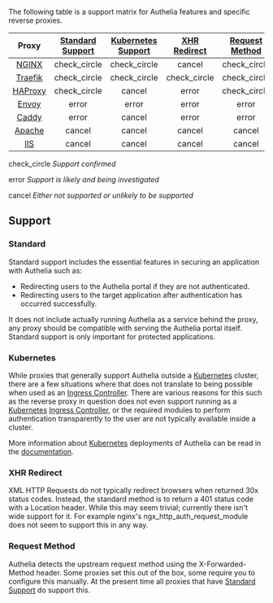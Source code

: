 The following table is a support matrix for Authelia features and specific reverse proxies.

|Proxy    |[Standard Support](#standard)                         |[Kubernetes Support](#kubernetes)                     |[XHR Redirect](#xhr-redirect)                         |[Request Method](#request-method)                     |
|:-------:|:----------------------------------------------------:|:----------------------------------------------------:|:----------------------------------------------------:|:----------------------------------------------------:|
|[NGINX]  |<span class="material-icons green">check_circle</span>|<span class="material-icons green">check_circle</span>|<span class="material-icons red">cancel</span>        |<span class="material-icons green">check_circle</span>|
|[Traefik]|<span class="material-icons green">check_circle</span>|<span class="material-icons green">check_circle</span>|<span class="material-icons green">check_circle</span>|<span class="material-icons green">check_circle</span>|
|[HAProxy]|<span class="material-icons green">check_circle</span>|<span class="material-icons red">cancel</span>        |<span class="material-icons orange">error</span>      |<span class="material-icons green">check_circle</span>|
|[Envoy]  |<span class="material-icons orange">error</span>      |<span class="material-icons orange">error</span>      |<span class="material-icons orange">error</span>      |<span class="material-icons orange">error</span>      |
|[Caddy]  |<span class="material-icons orange">error</span>      |<span class="material-icons red">cancel</span>        |<span class="material-icons orange">error</span>      |<span class="material-icons orange">error</span>      |
|[Apache] |<span class="material-icons red">cancel</span>        |<span class="material-icons red">cancel</span>        |<span class="material-icons red">cancel</span>        |<span class="material-icons red">cancel</span>        |
|[IIS]    |<span class="material-icons red">cancel</span>        |<span class="material-icons red">cancel</span>        |<span class="material-icons red">cancel</span>        |<span class="material-icons red">cancel</span>        |

<span class="material-icons green">check_circle</span> *Support confirmed*

<span class="material-icons orange">error</span> *Support is likely and being investigated*

<span class="material-icons red">cancel</span> *Either not supported or unlikely to be supported*

## Support

### Standard

Standard support includes the essential features in securing an application with Authelia such as:

- Redirecting users to the Authelia portal if they are not authenticated.
- Redirecting users to the target application after authentication has occurred successfully.

It does not include actually running Authelia as a service behind the proxy, any proxy should be compatible with serving
the Authelia portal itself. Standard support is only important for protected applications.

### Kubernetes

While proxies that generally support Authelia outside a [Kubernetes] cluster, there are a few situations where that does
not translate to being possible when used as an [Ingress Controller]. There are various reasons for this such as the
reverse proxy in question does not even support running as a [Kubernetes] [Ingress Controller], or the required modules
to perform authentication transparently to the user are not typically available inside a cluster.

More information about [Kubernetes] deployments of Authelia can be read in the 
[documentation](../deployment/deployment-kubernetes.md).

### XHR Redirect

XML HTTP Requests do not typically redirect browsers when returned 30x status codes. Instead, the standard method is to
return a 401 status code with a Location header. While this may seem trivial; currently there isn't wide support for it.
For example nginx's ngx_http_auth_request_module does not seem to support this in any way.

### Request Method

Authelia detects the upstream request method using the X-Forwarded-Method header. Some proxies set this out of the box,
some require you to configure this manually. At the present time all proxies that have 
[Standard Support](#standard-support) do support this.

[NGINX]: https://www.nginx.com/
[Traefik]: https://traefik.io/
[HAProxy]: https://www.haproxy.com/
[Envoy]: https://www.envoyproxy.io/
[Caddy]: https://caddyserver.com/
[Apache]: https://httpd.apache.org/
[IIS]: https://www.iis.net/
[Kubernetes]: https://kubernetes.io/
[Ingress Controller]: https://kubernetes.io/docs/concepts/services-networking/ingress-controllers/
